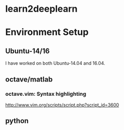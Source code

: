 # learn2deeplearn

# Environment Setup

## Ubuntu-14/16
I have worked on both Ubuntu-14.04 and 16.04.

## octave/matlab
### octave.vim: Syntax highlighting 
http://www.vim.org/scripts/script.php?script_id=3600

## python

